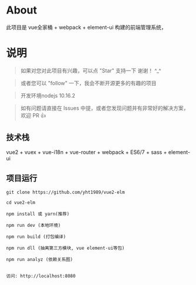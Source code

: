 
# About

此项目是 vue全家桶 + webpack + element-ui 构建的前端管理系统，


# 说明

>  如果对您对此项目有兴趣，可以点 "Star" 支持一下 谢谢！ ^_^

>  或者您可以 "follow" 一下，我会不断开源更多的有趣的项目

>  开发环境nodejs 10.16.2

>  如有问题请直接在 Issues 中提，或者您发现问题并有非常好的解决方案，欢迎 PR 👍




## 技术栈

vue2 + vuex + vue-i18n + vue-router + webpack + ES6/7 + sass + element-ui


## 项目运行


```
git clone https://github.com/yht1989/vue2-elm  

cd vue2-elm

npm install 或 yarn(推荐)

npm run dev (本地环境)

npm run build (打包编译)

npm run dll (抽离第三方模块, vue element-ui等包)

npm run analyz (依赖关系图)


访问: http://localhost:8080

```